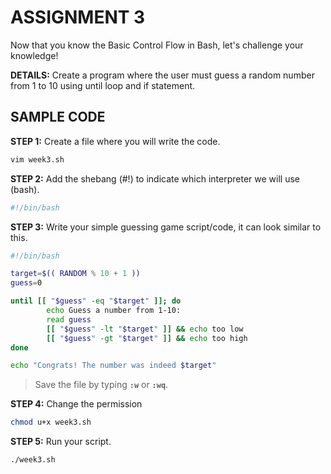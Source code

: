 # ASSIGNMENT 3
Now that you know the Basic Control Flow in Bash, let's challenge your knowledge! 

**DETAILS:**
Create a program where the user must guess a random number from 1 to 10 using until loop and if statement.

## SAMPLE CODE
**STEP 1:**
Create a file where you will write the code.
```bash
vim week3.sh
```

**STEP 2:**
Add the shebang (#!) to indicate which interpreter we will use (bash).
```bash
#!/bin/bash
```

**STEP 3:**
Write your simple guessing game script/code, it can look similar to this.
```bash
#!/bin/bash

target=$(( RANDOM % 10 + 1 ))
guess=0

until [[ "$guess" -eq "$target" ]]; do
        echo Guess a number from 1-10:
        read guess
        [[ "$guess" -lt "$target" ]] && echo too low
        [[ "$guess" -gt "$target" ]] && echo too high
done

echo "Congrats! The number was indeed $target"

```
> Save the file by typing **`:w`** or **`:wq`**.

**STEP 4:**
Change the permission
```bash
chmod u+x week3.sh
```
**STEP 5:**
Run your script.
```bash
./week3.sh
```
